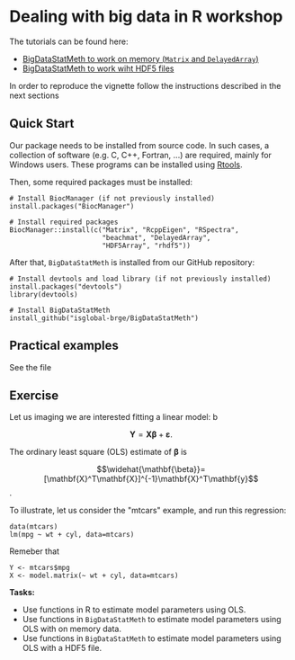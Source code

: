 # Dealing with big data in R workshop

The tutorials can be found here:

- [BigDataStatMeth to work on memory (`Matrix` and `DelayedArray`)](https://rpubs.com/jrgonzalezISGlobal/BigDatStatMeth_memory)
- [BigDataStatMeth to work wiht HDF5 files](https://rpubs.com/jrgonzalezISGlobal/BigDatStatMeth_hdf5)

In order to reproduce the vignette follow the instructions described in the next sections

## Quick Start

Our package needs to be installed from source code. In such cases, a collection of software (e.g. C, C++, Fortran, ...) are required, mainly for Windows users. These programs can be installed using [Rtools](https://cran.r-project.org/bin/windows/Rtools/).

Then, some required packages must be installed: 

```
# Install BiocManager (if not previously installed)
install.packages("BiocManager") 

# Install required packages
BiocManager::install(c("Matrix", "RcppEigen", "RSpectra",
                       "beachmat", "DelayedArray",
                       "HDF5Array", "rhdf5"))
```

After that, `BigDataStatMeth` is installed from our GitHub repository:

```
# Install devtools and load library (if not previously installed)
install.packages("devtools") 
library(devtools)

# Install BigDataStatMeth 
install_github("isglobal-brge/BigDataStatMeth")
```

## Practical examples

See the file 

## Exercise

Let us imaging we are interested fitting a linear model:  b

$$\mathbf{Y}=\mathbf{X}\mathbf{\beta}+\mathbf{\varepsilon}.$$  

The ordinary least square (OLS) estimate of $\mathbf{\beta}$ is 

$$\widehat{\mathbf{\beta}}=[\mathbf{X}^T\mathbf{X}]^{-1}\mathbf{X}^T\mathbf{y}$$. 

To illustrate, let us consider the "mtcars" example, and run this regression:

```
data(mtcars)
lm(mpg ~ wt + cyl, data=mtcars)
```

Remeber that

```
Y <- mtcars$mpg
X <- model.matrix(~ wt + cyl, data=mtcars)
```

**Tasks:**
- Use functions in R to estimate model parameters using OLS.
- Use functions in `BigDataStatMeth` to estimate model parameters using OLS with on memory data.
- Use functions in `BigDataStatMeth` to estimate model parameters using OLS with a HDF5 file.






